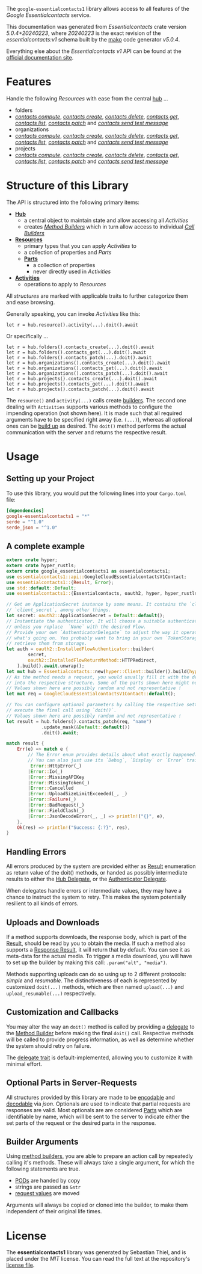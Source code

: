 <!---
DO NOT EDIT !
This file was generated automatically from 'src/generator/templates/api/README.md.mako'
DO NOT EDIT !
-->
The `google-essentialcontacts1` library allows access to all features of the *Google Essentialcontacts* service.

This documentation was generated from *Essentialcontacts* crate version *5.0.4+20240223*, where *20240223* is the exact revision of the *essentialcontacts:v1* schema built by the [mako](http://www.makotemplates.org/) code generator *v5.0.4*.

Everything else about the *Essentialcontacts* *v1* API can be found at the
[official documentation site](https://cloud.google.com/essentialcontacts/docs/).
# Features

Handle the following *Resources* with ease from the central [hub](https://docs.rs/google-essentialcontacts1/5.0.4+20240223/google_essentialcontacts1/Essentialcontacts) ... 

* folders
 * [*contacts compute*](https://docs.rs/google-essentialcontacts1/5.0.4+20240223/google_essentialcontacts1/api::FolderContactComputeCall), [*contacts create*](https://docs.rs/google-essentialcontacts1/5.0.4+20240223/google_essentialcontacts1/api::FolderContactCreateCall), [*contacts delete*](https://docs.rs/google-essentialcontacts1/5.0.4+20240223/google_essentialcontacts1/api::FolderContactDeleteCall), [*contacts get*](https://docs.rs/google-essentialcontacts1/5.0.4+20240223/google_essentialcontacts1/api::FolderContactGetCall), [*contacts list*](https://docs.rs/google-essentialcontacts1/5.0.4+20240223/google_essentialcontacts1/api::FolderContactListCall), [*contacts patch*](https://docs.rs/google-essentialcontacts1/5.0.4+20240223/google_essentialcontacts1/api::FolderContactPatchCall) and [*contacts send test message*](https://docs.rs/google-essentialcontacts1/5.0.4+20240223/google_essentialcontacts1/api::FolderContactSendTestMessageCall)
* organizations
 * [*contacts compute*](https://docs.rs/google-essentialcontacts1/5.0.4+20240223/google_essentialcontacts1/api::OrganizationContactComputeCall), [*contacts create*](https://docs.rs/google-essentialcontacts1/5.0.4+20240223/google_essentialcontacts1/api::OrganizationContactCreateCall), [*contacts delete*](https://docs.rs/google-essentialcontacts1/5.0.4+20240223/google_essentialcontacts1/api::OrganizationContactDeleteCall), [*contacts get*](https://docs.rs/google-essentialcontacts1/5.0.4+20240223/google_essentialcontacts1/api::OrganizationContactGetCall), [*contacts list*](https://docs.rs/google-essentialcontacts1/5.0.4+20240223/google_essentialcontacts1/api::OrganizationContactListCall), [*contacts patch*](https://docs.rs/google-essentialcontacts1/5.0.4+20240223/google_essentialcontacts1/api::OrganizationContactPatchCall) and [*contacts send test message*](https://docs.rs/google-essentialcontacts1/5.0.4+20240223/google_essentialcontacts1/api::OrganizationContactSendTestMessageCall)
* projects
 * [*contacts compute*](https://docs.rs/google-essentialcontacts1/5.0.4+20240223/google_essentialcontacts1/api::ProjectContactComputeCall), [*contacts create*](https://docs.rs/google-essentialcontacts1/5.0.4+20240223/google_essentialcontacts1/api::ProjectContactCreateCall), [*contacts delete*](https://docs.rs/google-essentialcontacts1/5.0.4+20240223/google_essentialcontacts1/api::ProjectContactDeleteCall), [*contacts get*](https://docs.rs/google-essentialcontacts1/5.0.4+20240223/google_essentialcontacts1/api::ProjectContactGetCall), [*contacts list*](https://docs.rs/google-essentialcontacts1/5.0.4+20240223/google_essentialcontacts1/api::ProjectContactListCall), [*contacts patch*](https://docs.rs/google-essentialcontacts1/5.0.4+20240223/google_essentialcontacts1/api::ProjectContactPatchCall) and [*contacts send test message*](https://docs.rs/google-essentialcontacts1/5.0.4+20240223/google_essentialcontacts1/api::ProjectContactSendTestMessageCall)




# Structure of this Library

The API is structured into the following primary items:

* **[Hub](https://docs.rs/google-essentialcontacts1/5.0.4+20240223/google_essentialcontacts1/Essentialcontacts)**
    * a central object to maintain state and allow accessing all *Activities*
    * creates [*Method Builders*](https://docs.rs/google-essentialcontacts1/5.0.4+20240223/google_essentialcontacts1/client::MethodsBuilder) which in turn
      allow access to individual [*Call Builders*](https://docs.rs/google-essentialcontacts1/5.0.4+20240223/google_essentialcontacts1/client::CallBuilder)
* **[Resources](https://docs.rs/google-essentialcontacts1/5.0.4+20240223/google_essentialcontacts1/client::Resource)**
    * primary types that you can apply *Activities* to
    * a collection of properties and *Parts*
    * **[Parts](https://docs.rs/google-essentialcontacts1/5.0.4+20240223/google_essentialcontacts1/client::Part)**
        * a collection of properties
        * never directly used in *Activities*
* **[Activities](https://docs.rs/google-essentialcontacts1/5.0.4+20240223/google_essentialcontacts1/client::CallBuilder)**
    * operations to apply to *Resources*

All *structures* are marked with applicable traits to further categorize them and ease browsing.

Generally speaking, you can invoke *Activities* like this:

```Rust,ignore
let r = hub.resource().activity(...).doit().await
```

Or specifically ...

```ignore
let r = hub.folders().contacts_create(...).doit().await
let r = hub.folders().contacts_get(...).doit().await
let r = hub.folders().contacts_patch(...).doit().await
let r = hub.organizations().contacts_create(...).doit().await
let r = hub.organizations().contacts_get(...).doit().await
let r = hub.organizations().contacts_patch(...).doit().await
let r = hub.projects().contacts_create(...).doit().await
let r = hub.projects().contacts_get(...).doit().await
let r = hub.projects().contacts_patch(...).doit().await
```

The `resource()` and `activity(...)` calls create [builders][builder-pattern]. The second one dealing with `Activities` 
supports various methods to configure the impending operation (not shown here). It is made such that all required arguments have to be 
specified right away (i.e. `(...)`), whereas all optional ones can be [build up][builder-pattern] as desired.
The `doit()` method performs the actual communication with the server and returns the respective result.

# Usage

## Setting up your Project

To use this library, you would put the following lines into your `Cargo.toml` file:

```toml
[dependencies]
google-essentialcontacts1 = "*"
serde = "^1.0"
serde_json = "^1.0"
```

## A complete example

```Rust
extern crate hyper;
extern crate hyper_rustls;
extern crate google_essentialcontacts1 as essentialcontacts1;
use essentialcontacts1::api::GoogleCloudEssentialcontactsV1Contact;
use essentialcontacts1::{Result, Error};
use std::default::Default;
use essentialcontacts1::{Essentialcontacts, oauth2, hyper, hyper_rustls, chrono, FieldMask};

// Get an ApplicationSecret instance by some means. It contains the `client_id` and 
// `client_secret`, among other things.
let secret: oauth2::ApplicationSecret = Default::default();
// Instantiate the authenticator. It will choose a suitable authentication flow for you, 
// unless you replace  `None` with the desired Flow.
// Provide your own `AuthenticatorDelegate` to adjust the way it operates and get feedback about 
// what's going on. You probably want to bring in your own `TokenStorage` to persist tokens and
// retrieve them from storage.
let auth = oauth2::InstalledFlowAuthenticator::builder(
        secret,
        oauth2::InstalledFlowReturnMethod::HTTPRedirect,
    ).build().await.unwrap();
let mut hub = Essentialcontacts::new(hyper::Client::builder().build(hyper_rustls::HttpsConnectorBuilder::new().with_native_roots().https_or_http().enable_http1().build()), auth);
// As the method needs a request, you would usually fill it with the desired information
// into the respective structure. Some of the parts shown here might not be applicable !
// Values shown here are possibly random and not representative !
let mut req = GoogleCloudEssentialcontactsV1Contact::default();

// You can configure optional parameters by calling the respective setters at will, and
// execute the final call using `doit()`.
// Values shown here are possibly random and not representative !
let result = hub.folders().contacts_patch(req, "name")
             .update_mask(&Default::default())
             .doit().await;

match result {
    Err(e) => match e {
        // The Error enum provides details about what exactly happened.
        // You can also just use its `Debug`, `Display` or `Error` traits
         Error::HttpError(_)
        |Error::Io(_)
        |Error::MissingAPIKey
        |Error::MissingToken(_)
        |Error::Cancelled
        |Error::UploadSizeLimitExceeded(_, _)
        |Error::Failure(_)
        |Error::BadRequest(_)
        |Error::FieldClash(_)
        |Error::JsonDecodeError(_, _) => println!("{}", e),
    },
    Ok(res) => println!("Success: {:?}", res),
}

```
## Handling Errors

All errors produced by the system are provided either as [Result](https://docs.rs/google-essentialcontacts1/5.0.4+20240223/google_essentialcontacts1/client::Result) enumeration as return value of
the doit() methods, or handed as possibly intermediate results to either the 
[Hub Delegate](https://docs.rs/google-essentialcontacts1/5.0.4+20240223/google_essentialcontacts1/client::Delegate), or the [Authenticator Delegate](https://docs.rs/yup-oauth2/*/yup_oauth2/trait.AuthenticatorDelegate.html).

When delegates handle errors or intermediate values, they may have a chance to instruct the system to retry. This 
makes the system potentially resilient to all kinds of errors.

## Uploads and Downloads
If a method supports downloads, the response body, which is part of the [Result](https://docs.rs/google-essentialcontacts1/5.0.4+20240223/google_essentialcontacts1/client::Result), should be
read by you to obtain the media.
If such a method also supports a [Response Result](https://docs.rs/google-essentialcontacts1/5.0.4+20240223/google_essentialcontacts1/client::ResponseResult), it will return that by default.
You can see it as meta-data for the actual media. To trigger a media download, you will have to set up the builder by making
this call: `.param("alt", "media")`.

Methods supporting uploads can do so using up to 2 different protocols: 
*simple* and *resumable*. The distinctiveness of each is represented by customized 
`doit(...)` methods, which are then named `upload(...)` and `upload_resumable(...)` respectively.

## Customization and Callbacks

You may alter the way an `doit()` method is called by providing a [delegate](https://docs.rs/google-essentialcontacts1/5.0.4+20240223/google_essentialcontacts1/client::Delegate) to the 
[Method Builder](https://docs.rs/google-essentialcontacts1/5.0.4+20240223/google_essentialcontacts1/client::CallBuilder) before making the final `doit()` call. 
Respective methods will be called to provide progress information, as well as determine whether the system should 
retry on failure.

The [delegate trait](https://docs.rs/google-essentialcontacts1/5.0.4+20240223/google_essentialcontacts1/client::Delegate) is default-implemented, allowing you to customize it with minimal effort.

## Optional Parts in Server-Requests

All structures provided by this library are made to be [encodable](https://docs.rs/google-essentialcontacts1/5.0.4+20240223/google_essentialcontacts1/client::RequestValue) and 
[decodable](https://docs.rs/google-essentialcontacts1/5.0.4+20240223/google_essentialcontacts1/client::ResponseResult) via *json*. Optionals are used to indicate that partial requests are responses 
are valid.
Most optionals are are considered [Parts](https://docs.rs/google-essentialcontacts1/5.0.4+20240223/google_essentialcontacts1/client::Part) which are identifiable by name, which will be sent to 
the server to indicate either the set parts of the request or the desired parts in the response.

## Builder Arguments

Using [method builders](https://docs.rs/google-essentialcontacts1/5.0.4+20240223/google_essentialcontacts1/client::CallBuilder), you are able to prepare an action call by repeatedly calling it's methods.
These will always take a single argument, for which the following statements are true.

* [PODs][wiki-pod] are handed by copy
* strings are passed as `&str`
* [request values](https://docs.rs/google-essentialcontacts1/5.0.4+20240223/google_essentialcontacts1/client::RequestValue) are moved

Arguments will always be copied or cloned into the builder, to make them independent of their original life times.

[wiki-pod]: http://en.wikipedia.org/wiki/Plain_old_data_structure
[builder-pattern]: http://en.wikipedia.org/wiki/Builder_pattern
[google-go-api]: https://github.com/google/google-api-go-client

# License
The **essentialcontacts1** library was generated by Sebastian Thiel, and is placed 
under the *MIT* license.
You can read the full text at the repository's [license file][repo-license].

[repo-license]: https://github.com/Byron/google-apis-rsblob/main/LICENSE.md

